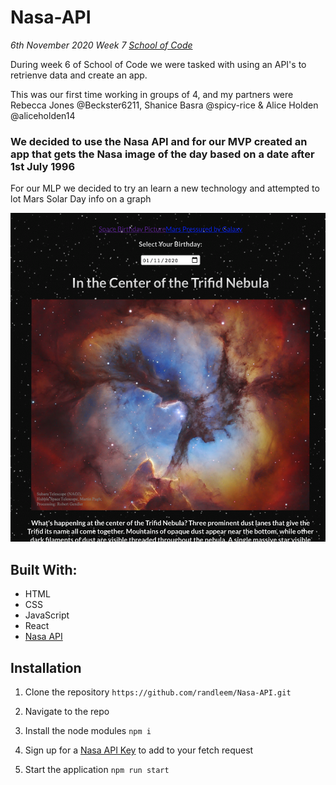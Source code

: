 # Nasa-API

_6th November 2020_
_Week 7 [School of Code](https://www.schoolofcode.co.uk)_

During week 6 of School of Code we were tasked with using an API's to retrienve data and create an app.

This was our first time working in groups of 4, and my partners were Rebecca Jones @Beckster6211, Shanice Basra @spicy-rice & Alice Holden @aliceholden14

### We decided to use the Nasa API and for our MVP created an app that gets the Nasa image of the day based on a date after 1st July 1996

For our MLP we decided to try an learn a new technology and attempted to lot Mars Solar Day info on a graph

![Picture of Nasa Image of the Day](./pic1.png)

## Built With:

- HTML
- CSS
- JavaScript
- React
- [Nasa API](https://api.nasa.gov)

## Installation

1. Clone the repository
   `https://github.com/randleem/Nasa-API.git`

2. Navigate to the repo

3. Install the node modules
   `npm i`

4. Sign up for a [Nasa API Key](https://api.nasa.gov) to add to your fetch request

5. Start the application
   `npm run start`
